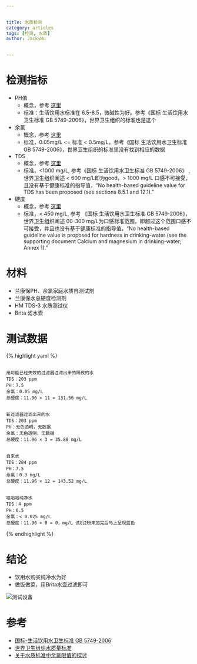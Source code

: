 ```yaml
---

  
title: 水质检测
category: articles  
tags: [检测, 水质]  
author: JackyWu  
  

---
```


# 检测指标

- PH值 
    - 概念，参考 [这里](http://baike.baidu.com/view/376410.htm?fromtitle=PH值&fromid=456713&type=syn)
    - 标准：生活饮用水标准在 6.5-8.5，微碱性为好。参考《国标 生活饮用水卫生标准 GB 5749-2006》，世界卫生组织的标准也是这个
- 余氯 
    - 概念，参考 [这里](http://baike.baidu.com/view/641855.htm)
    - 标准，0.05mg/L <= 标准 < 0.5mg/L，参考《国标 生活饮用水卫生标准 GB 5749-2006》，世界卫生组织的标准里没有找到相应的数据
- TDS
    - 概念，参考 [这里](http://baike.baidu.com/link?url=7JcR2NhRNRORP5Vt7ehtLZsTJxLtSZ5YW829ckfS8M4K5uTYKwcaHGcLEs902_-lGFtuzjT7RwWPUcuVjHrp6qEpaq9c2_cSPHFW5OqFzzO)
    - 标准，<1000 mg/L, 参考《国标 生活饮用水卫生标准 GB 5749-2006》 , 世界卫生组织阐述 < 600 mg/L即为good，> 1000 mg/L 口感不可接受，且没有基于健康标准的指导值，“No health-based guideline value for TDS has been proposed (see sections 8.5.1 and 12.1).”
- 硬度
    - 概念，参考 [这里](http://baike.baidu.com/view/1266953.htm?fromtitle=水硬度&fromid=12582544&type=syn)
    - 标准，< 450 mg/L, 参考 《国标 生活饮用水卫生标准 GB 5749-2006》，世界卫生组织阐述 00-300 mg/L为口感标准范围，即超过这个范围口感不可接受，并且也没有基于健康标准的指导值，“No health-based guideline value is proposed for hardness in drinking-water (see the supporting document Calcium and magnesium in drinking-water; Annex 1).”

# 材料

- 兰康保PH、余氯家庭水质自测试剂
- 兰康保水总硬度检测剂
- HM TDS-3 水质测试仪
- Brita 滤水壶

# 测试数据

{% highlight yaml %}

```

用可能已经失效的过滤器过滤出来的隔夜的水
TDS：203 ppm
PH：7.5
余氯：0.05 mg/L
总硬度：11.96 × 11 = 131.56 mg/L


新过滤器过滤出来的水
TDS：203 ppm
PH：无色透明，无数据
余氯：无色透明，无数据
总硬度：11.96 × 3 = 35.88 mg/L


自来水
TDS：204 ppm
PH：7.5
余氯：0.3 mg/L
总硬度：11.96 × 12 = 143.52 mg/L


哇哈哈纯净水
TDS：4 ppm
PH：6.5
余氯：< 0.025 mg/L
总硬度：11.96 × 0 = 0，mg/L 试机2粉末加完后马上呈现蓝色

```

{% endhighlight %}

# 结论

- 饮用水购买纯净水为好
- 做饭做菜，用Brita水壶过滤即可

![测试设备](/assets/images/warter_test_equipment.jpg)

# 参考

- [国标-生活饮用水卫生标准 GB 5749-2006](http://wenku.baidu.com/link?url=GxvKf1aphFBGKdzO8WLmF6qC5q7VrGx_I3hAH8PDFEzkFOBoiG1e3dN6qLRyR5VZ1bAfk5a7tTCk5Xov1XEhwDgzaPkqML9Bg0kX4EEX4P7)
- [世界卫生组织水质量标准](http://www.who.int/water_sanitation_health/publications/2011/dwq_guidelines/en/)
- [关于水质标准中余氯限值的探讨](http://wenku.baidu.com/link?url=t55QvsAs-kaEhyzDLgK-ZXVIR-pTo_WfAwxx1U8Qgv6blxzg9CpFixWbYg26DDlMlhHQddRnZkXCQZVelz7UjVQsL3q2029lSf6r-qas5d_)
